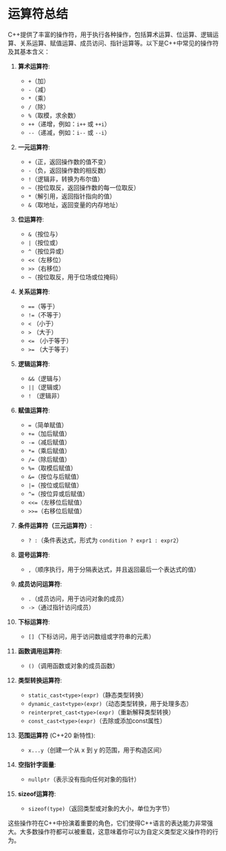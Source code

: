 # 运算符总结

C++提供了丰富的操作符，用于执行各种操作，包括算术运算、位运算、逻辑运算、关系运算、赋值运算、成员访问、指针运算等。以下是C++中常见的操作符及其基本含义：

1. **算术运算符**:
   - `+`（加）
   - `-`（减）
   - `*`（乘）
   - `/`（除）
   - `%`（取模，求余数）
   - `++`（递增，例如：`i++` 或 `++i`）
   - `--`（递减，例如：`i--` 或 `--i`）

2. **一元运算符**:
   - `+`（正，返回操作数的值不变）
   - `-`（负，返回操作数的相反数）
   - `!`（逻辑非，转换为布尔值）
   - `~`（按位取反，返回操作数的每一位取反）
   - `*`（解引用，返回指针指向的值）
   - `&`（取地址，返回变量的内存地址）

3. **位运算符**:
   - `&`（按位与）
   - `|`（按位或）
   - `^`（按位异或）
   - `<<`（左移位）
   - `>>`（右移位）
   - `~`（按位取反，用于位场或位掩码）

4. **关系运算符**:
   - `==`（等于）
   - `!=`（不等于）
   - `<`  （小于）
   - `>`  （大于）
   - `<=` （小于等于）
   - `>=` （大于等于）

5. **逻辑运算符**:
   - `&&`（逻辑与）
   - `||`（逻辑或）
   - `!`  （逻辑非）

6. **赋值运算符**:
   - `=`（简单赋值）
   - `+=`（加后赋值）
   - `-=`（减后赋值）
   - `*=`（乘后赋值）
   - `/=`（除后赋值）
   - `%=`（取模后赋值）
   - `&=`（按位与后赋值）
   - `|=`（按位或后赋值）
   - `^=`（按位异或后赋值）
   - `<<=`（左移位后赋值）
   - `>>=`（右移位后赋值）

7. **条件运算符（三元运算符）**:
   - `? :`（条件表达式，形式为 `condition ? expr1 : expr2`）

8. **逗号运算符**:
   - `,`（顺序执行，用于分隔表达式，并且返回最后一个表达式的值）

9. **成员访问运算符**:
   - `.`（成员访问，用于访问对象的成员）
   - `->`（通过指针访问成员）

10. **下标运算符**:
    - `[]`（下标访问，用于访问数组或字符串的元素）

11. **函数调用运算符**:
    - `()`（调用函数或对象的成员函数）

12. **类型转换运算符**:
    - `static_cast<type>(expr)`（静态类型转换）
    - `dynamic_cast<type>(expr)`（动态类型转换，用于处理多态）
    - `reinterpret_cast<type>(expr)`（重新解释类型转换）
    - `const_cast<type>(expr)`（去除或添加const属性）

13. **范围运算符** (C++20 新特性):
    - `x...y`（创建一个从 x 到 y 的范围，用于构造区间）

14. **空指针字面量**:
    - `nullptr`（表示没有指向任何对象的指针）

15. **sizeof运算符**:
    - `sizeof(type)`（返回类型或对象的大小，单位为字节）

这些操作符在C++中扮演着重要的角色，它们使得C++语言的表达能力非常强大。大多数操作符都可以被重载，这意味着你可以为自定义类型定义操作符的行为。
